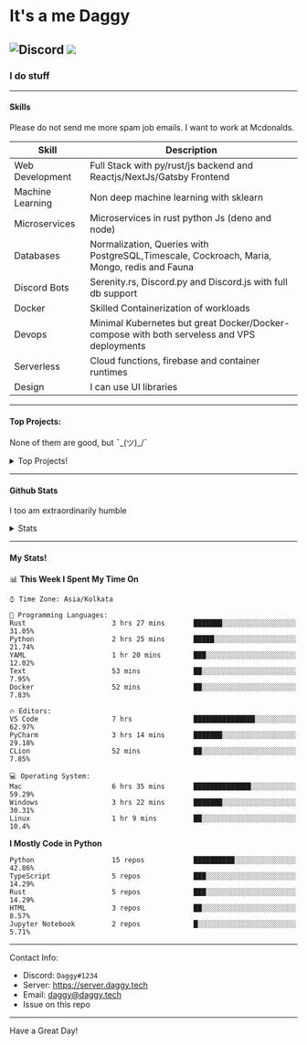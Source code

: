 
# It's a me Daggy

![Discord](https://img.shields.io/discord/491175207122370581?color=black&label=Discord&logo=discord) 
  <img src="https://komarev.com/ghpvc/?username=Daggy1234&style=flat-square" />
</a>
 ----

### I do stuff

-----

#### Skills

Please do not send me more spam job emails. I want to work at Mcdonalds.

| Skill | Description |
| ----- | ----------- |
| Web Development | Full Stack with py/rust/js backend and Reactjs/NextJs/Gatsby Frontend
| Machine Learning | Non deep machine learning with sklearn |
| Microservices | Microservices in rust python Js (deno and node) |
| Databases | Normalization, Queries with PostgreSQL,Timescale, Cockroach,  Maria, Mongo, redis and Fauna |
| Discord Bots | Serenity.rs, Discord.py and Discord.js with full db support |
| Docker | Skilled Containerization of workloads |
| Devops | Minimal Kubernetes but great Docker/Docker-compose with both serveless and VPS deployments |
| Serverless | Cloud functions, firebase and container runtimes |
| Design | I can use UI libraries|

---

#### Top Projects:

None of them are good, but ¯\_(ツ)_/¯
<details>
  <summary>Top Projects!</summary>
    
   - [Dagpi](https://dagpi.xyz) : Full stack api built with rust, postgres, redis, python and typescript with Full frontend dashboard and  full monitoring. Also 2 api wrappers for it.
    
   - [Dagbot](https://dagbot.daggy.tech): discord bot with website and feedback along with large fully customisable interface using Postgres and discord.py
    
   - [R.Daggy](https://github.com/Daggy1234/r.daggy): Private discord bot for my server with rust
    
   - [New York Pizza](https://github.com/Daggy1234/NewYorkPizza): A data science study that uses Data analysis and ML to predict the best place to open a pizza shop
 
</details>

-----

#### Github Stats

I too am extraordinarily humble

<details>
  <summary>Stats</summary>
<a href="https://github.com/Daggy1234">
  <img src="https://github-readme-stats.vercel.app/api?username=Daggy1234&show_icons=true&hide_border=true" />
</a><a href="https://github.com/Daggy1234">
  <img src="https://github-readme-stats.vercel.app/api/top-langs/?username=Daggy1234&layout=compact&langs_count=9&hide=css,html" />
</a>
</details>
  
---

#### My Stats!

<!--START_SECTION:waka-->
📊 **This Week I Spent My Time On** 

```text
⌚︎ Time Zone: Asia/Kolkata

💬 Programming Languages: 
Rust                     3 hrs 27 mins       ███████░░░░░░░░░░░░░░░░░░   31.05% 
Python                   2 hrs 25 mins       █████░░░░░░░░░░░░░░░░░░░░   21.74% 
YAML                     1 hr 20 mins        ███░░░░░░░░░░░░░░░░░░░░░░   12.02% 
Text                     53 mins             ██░░░░░░░░░░░░░░░░░░░░░░░   7.95% 
Docker                   52 mins             ██░░░░░░░░░░░░░░░░░░░░░░░   7.83%

🔥 Editors: 
VS Code                  7 hrs               ███████████████░░░░░░░░░░   62.97% 
PyCharm                  3 hrs 14 mins       ███████░░░░░░░░░░░░░░░░░░   29.18% 
CLion                    52 mins             ██░░░░░░░░░░░░░░░░░░░░░░░   7.85%

💻 Operating System: 
Mac                      6 hrs 35 mins       ██████████████░░░░░░░░░░░   59.29% 
Windows                  3 hrs 22 mins       ███████░░░░░░░░░░░░░░░░░░   30.31% 
Linux                    1 hr 9 mins         ██░░░░░░░░░░░░░░░░░░░░░░░   10.4%

```

**I Mostly Code in Python** 

```text
Python                   15 repos            ██████████░░░░░░░░░░░░░░░   42.86% 
TypeScript               5 repos             ███░░░░░░░░░░░░░░░░░░░░░░   14.29% 
Rust                     5 repos             ███░░░░░░░░░░░░░░░░░░░░░░   14.29% 
HTML                     3 repos             ██░░░░░░░░░░░░░░░░░░░░░░░   8.57% 
Jupyter Notebook         2 repos             █░░░░░░░░░░░░░░░░░░░░░░░░   5.71%

```



<!--END_SECTION:waka-->

---

Contact Info:

- Discord: `Daggy#1234`
- Server: https://server.daggy.tech
- Email: daggy@daggy.tech
- Issue on this repo

-----
Have a Great Day!
